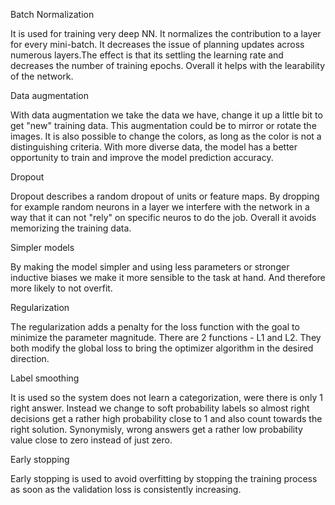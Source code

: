 Batch Normalization

It is used for training very deep NN. It normalizes the contribution to a layer for every mini-batch. It decreases the issue of planning updates across numerous layers.The effect is that its settling the learning rate and decreases the number of training epochs. Overall it helps with the learability of the network.

Data augmentation

With data augmentation we take the data we have, change it up a little bit to get "new" training data. This augmentation could be to mirror or rotate the images. It is also possible to change the colors, as long as the color is not a distinguishing criteria.
With more diverse data, the model has a better opportunity to train and improve the model prediction accuracy.

Dropout

Dropout describes a random dropout of units or feature maps. By dropping for example random neurons in a layer we interfere with the network in a way that it can not "rely" on specific neuros to do the job. Overall it avoids memorizing the training data.

Simpler models

By making the model simpler and using less parameters or stronger inductive biases we make it more sensible to the task at hand. And therefore more likely to not overfit.

Regularization

The regularization adds a penalty for the loss function with the goal to minimize the parameter magnitude.
There are 2 functions - L1 and L2.
They both modify the global loss to bring the optimizer algorithm in the desired direction.

Label smoothing

It is used so the system does not learn a categorization, were there is only 1 right answer. Instead we change to soft probability labels so almost right decisions get a rather high probability close to 1 and also count towards the right solution. Synonymisly, wrong answers get a rather low probability value close to zero instead of just zero.

Early stopping

Early stopping is used to avoid overfitting by stopping the training process as soon as the validation loss is consistently increasing.

